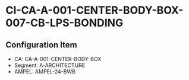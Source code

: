 # CI-CA-A-001-CENTER-BODY-BOX-007-CB-LPS-BONDING

## Configuration Item
- CA: CA-A-001-CENTER-BODY-BOX
- Segment: A-ARCHITECTURE
- AMPEL: AMPEL-24-BWB
